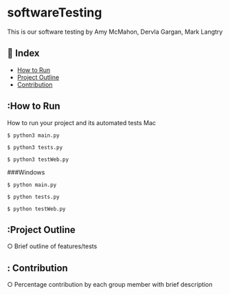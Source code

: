 # softwareTesting
This is our software testing by Amy McMahon, Dervla Gargan, Mark Langtry

## :ledger: Index
- [How to Run](#beginner-how-to-run)
- [Project Outline](#project-outline)
- [Contribution](#contribution)

## :How to Run
How to run your project and its automated tests
Mac
```
$ python3 main.py
```
```
$ python3 tests.py
```
```
$ python3 testWeb.py
```
###Windows
```
$ python main.py
```
```
$ python tests.py
```
```
$ python testWeb.py
```

## :Project Outline
○ Brief outline of features/tests

## : Contribution
○ Percentage contribution by each group member
with brief description
